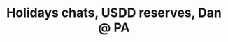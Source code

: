 ---
posted: true
guid: "2D6EA8CA-5E73-4BC0-96CC-850ECA857D71"
title: "Holidays chats, USDD reserves, Dan @ PA"
subtitle: ""
description: "Will & Dan live again! Join us for a discussion on Xmas dinner crypto chats, using FTX and the move to self-custodying, and what TRON USDD is backed by. Tune in for a festive episode filled with holiday cheer."
pubDate: "Sat, 07 Jan 2023 18:00:00 -0500"
itunes-explicit: "no"
itunes-episode: 56
itunes-episodeType: full

# More info
youtube-full: https://youtu.be/Cua80xq1HBE
discussion: https://twitter.com/fulldecent/status/1607890796543414274

# Timeline
timeline:
  - seconds: 0
    title: Intro
  - seconds: 38
    title: Irish Russians?
  - seconds: 199
    title: ChatGPT is your everywhere intern
  - seconds: 447
    title: Thanksgiving crypto discussions
  - seconds: 505
    title: Use cases to tell family
  - seconds: 562
    title: FTX and the move to self-custodying
  - seconds: 750
    title: What is TRON USDD backed by???


# File information
enclosure-url: "https://media.phor.net/csh/2022-12-27-episode-56.m4a"
enclosure-length: 19925488
enclosure-type: "audio/x-m4a"
itunes-duration: 973

# CSH information
badges: []
---